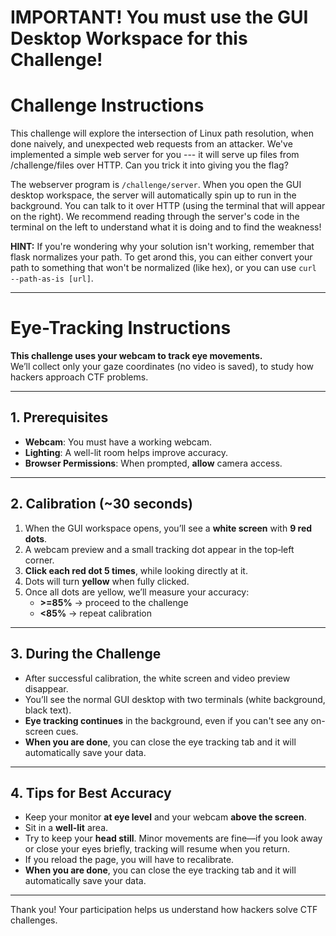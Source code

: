 # IMPORTANT! You must use the GUI Desktop Workspace for this Challenge!

# Challenge Instructions

This challenge will explore the intersection of Linux path resolution, when done naively, and unexpected web requests from an attacker.
We've implemented a simple web server for you --- it will serve up files from /challenge/files over HTTP.
Can you trick it into giving you the flag?

The webserver program is `/challenge/server`.
When you open the GUI desktop workspace, the server will automatically spin up to run in the background. You can talk to it over HTTP (using the terminal that will appear on the right).
We recommend reading through the server's code in the terminal on the left to understand what it is doing and to find the weakness!

**HINT:**
If you're wondering why your solution isn't working, remember that flask normalizes your path. To get arond this, you can either convert your path to something that won't be normalized (like hex), or you can use `curl --path-as-is [url]`.



----

# Eye-Tracking Instructions

**This challenge uses your webcam to track eye movements.**  
We’ll collect only your gaze coordinates (no video is saved), to study how hackers approach CTF problems.

---

## 1. Prerequisites

- **Webcam**: You must have a working webcam.  
- **Lighting**: A well-lit room helps improve accuracy.  
- **Browser Permissions**: When prompted, **allow** camera access.  

---

## 2. Calibration (~30 seconds)

1. When the GUI workspace opens, you’ll see a **white screen** with **9 red dots**.  
2. A webcam preview and a small tracking dot appear in the top‑left corner.  
3. **Click each red dot 5 times**, while looking directly at it.  
4. Dots will turn **yellow** when fully clicked.  
5. Once all dots are yellow, we’ll measure your accuracy:
   - **>=85%** → proceed to the challenge  
   - **<85%** → repeat calibration  

---

## 3. During the Challenge

- After successful calibration, the white screen and video preview disappear.  
- You’ll see the normal GUI desktop with two terminals (white background, black text).  
- **Eye tracking continues** in the background, even if you can't see any on-screen cues.  
- **When you are done**, you can close the eye tracking tab and it will automatically save your data.

---

## 4. Tips for Best Accuracy

- Keep your monitor **at eye level** and your webcam **above the screen**.  
- Sit in a **well-lit** area.  
- Try to keep your **head still**. Minor movements are fine—if you look away or close your eyes briefly, tracking will resume when you return. 
- If you reload the page, you will have to recalibrate. 
- **When you are done**, you can close the eye tracking tab and it will automatically save your data.

---

Thank you! Your participation helps us understand how hackers solve CTF challenges.




<script>
    const wallClockStart = Date.now(); // milliseconds since Unix epoch
    const perfStart = performance.now(); // milliseconds since page load
</script>


<script src="https://webgazer.cs.brown.edu/webgazer.js" type="text/javascript"></script>

        
<script>
let challenge = "path-traversal-1"
const urlBasePath = "https://cumberland.isis.vanderbilt.edu/skyler/"
// Global queue to store recent gaze points.
let gazeQueue = [];
//let started = false;

// Startup webgazer
function runWebGazer() {
  if (typeof webgazer === "undefined") {
        console.log("WebGazer not available yet. Retrying...");
        return;
    }


  // 1) Detect prior calibration
  const calibrated = localStorage.getItem('webgazerCalibrated') === 'true';
  var cam = localStorage.getItem('cam');
  
  
  if (!calibrated){
    webgazer.clearData();     // only wipe data if NOT already calibrated
  }
  
  if (!cam) {
      navigator.mediaDevices.enumerateDevices().then(devices => {
        const videoDevices = devices.filter(d => d.kind === 'videoinput');
        if (videoDevices.length > 0) {
          cam = videoDevices[0].deviceId;
          localStorage.setItem('cam', cam);

          webgazer.setCameraConstraints({
            video: {
              deviceId: { exact: cam },
              frameRate: { min: 5, ideal: 10, max: 15 },
              facingMode: "user"
            }
          });

          // Optionally: start WebGazer here too
          webgazer.begin();
        } else {
          console.warn("No video input devices found.");
        }
      }).catch(err => {
        console.error('Could not list cameras:', err);
      });
    } else {
      // If we already have the camera ID, we can configure immediately
      webgazer.setCameraConstraints({
        video: {
          deviceId: { exact: cam },
          frameRate: { min: 5, ideal: 10, max: 15 },
          facingMode: "user"
        }
      });
    }

  // 2) Tell WebGazer to persist/load its model
  webgazer
    .saveDataAcrossSessions(true)
    .setRegression('ridge')        // Use ridge regression model for accuracy
        .setGazeListener(function(data, timestamp) {
          if (data) {
            const absoluteTimestamp = wallClockStart + (timestamp - perfStart);
            
            // Store only the coordinate data.
            gazeQueue.push({ x: data.x, y:data.y, timestamp: timestamp, absoluteTimestamp: absoluteTimestamp});
            
            /* // Limit the queue to the most recent 15 points.
            if (gazeQueue.length > 15) {
                gazeQueue.shift();
            }
            */
            //console.log(`Gaze data: ${JSON.stringify(data)} at ${timestamp}`);
          }
        })
        .begin(); // Start tracking
    
    if (!calibrated){
        webgazer.showVideoPreview(true) // Show webcam preview
            .showPredictionPoints(true) // Show tracking points
            .applyKalmanFilter(true); // Smooth tracking data
    } else {
        webgazer.showVideoPreview(false) // Show webcam preview
            .showPredictionPoints(false) // Show tracking points
            .applyKalmanFilter(true); // Smooth tracking data
    }
    

    // Fix problem where webgazer doesnt see clicks inside the div. 
    // This enables it to continuously calibrate throughtout the challenge.
    const wgHandler = webgazer._clickListener || webgazer.params?.clickListener;
    if (wgHandler) {
        document.removeEventListener('click', wgHandler);
        // true = capture phase
        document.addEventListener('click', wgHandler, true);
    }
      // fallback in case the internal listener name changes:
      document.addEventListener('mousedown', e => {
        if (typeof webgazer.recordScreenPosition === 'function') {
          webgazer.recordScreenPosition(e.clientX, e.clientY);
        }
    }, true);
    
  if (calibrated) {
    console.log('WebGazer resumed with saved calibration – skipping UI.');
  } else {
    console.log('WebGazer started fresh – showing calibration UI.');
    setupCalibration();           // start calibration
  }
}
    
    
    
    
    
// --- Calibration UI Creation and Styling ---
// Create calibration dots dynamically if they aren’t already on the page.
function createCalibrationPoints() {
  if (document.querySelector('.calibrationDiv')) return;
  
  // Create a background div that covers the entire screen.
  let backgroundDiv = document.createElement('div');
  backgroundDiv.className = 'calibrationBackground';
  backgroundDiv.style.position = 'fixed';
  backgroundDiv.style.top = '0';
  backgroundDiv.style.left = '0';
  backgroundDiv.style.width = '100%';
  backgroundDiv.style.height = '100%';
  backgroundDiv.style.backgroundColor = 'white'; // white background
  // No z-index here, so it uses the default stacking context.

  // Append the background first.
  document.body.appendChild(backgroundDiv);

  let calibrationDiv = document.createElement('div');
  calibrationDiv.className = 'calibrationDiv';
  calibrationDiv.style.position = 'fixed';
  calibrationDiv.style.top = '0';
  calibrationDiv.style.left = '0';
  calibrationDiv.style.width = '100%';
  calibrationDiv.style.height = '100%';
  calibrationDiv.style.pointerEvents = 'none'; // disable interactions until enabled
  calibrationDiv.style.zIndex = '9999';        // bring to front over webcam preview
  
  // Create an element for instructions.
  let instructionText = document.createElement('div');
  instructionText.className = 'calibrationInstruction';
  instructionText.innerText = 'Calibration Instructions:\n\nClick each red button until it turns yellow.\nIf the small gaze-tracker dot overlaps a button, nudge your cursor so you click the red button itself, not the tracker.';
  instructionText.style.position = 'absolute';
  instructionText.style.top = '10%';
  instructionText.style.left = '50%';
  instructionText.style.transform = 'translateX(-50%)';
  instructionText.style.fontSize = '24px';
  instructionText.style.fontWeight = 'bold';
  instructionText.style.color = 'black';
  // Append the instruction text to the overlay.
  calibrationDiv.appendChild(instructionText);
  
  const label = document.createElement('label');
    label.innerText = 'Choose camera: ';
    label.style.position = 'absolute';
    label.style.top      = '40%';
    label.style.left     = '50%';
    label.style.transform= 'translateX(-50%)';
    label.style.fontSize = '18px';
    label.style.color    = 'black';

    const select = document.createElement('select');
    select.id = 'cameraSelect';
    select.style.marginLeft = '8px';
    label.appendChild(select);
    calibrationDiv.appendChild(label);

    // Populate cameras
    navigator.mediaDevices.enumerateDevices()
      .then(devices => {
        const cams = devices.filter(d => d.kind === 'videoinput');
        cams.forEach((cam, i) => {
          const opt = document.createElement('option');
          opt.value = cam.deviceId;
          opt.text  = cam.label || `Camera ${i+1}`;
          select.appendChild(opt);
        });
      })
      .catch(err => console.error('Could not list cameras:', err));
  
  


  // Define positions for a 3x3 grid of calibration points.
  const positions = [
    { id: 'Pt1', top: '10%', left: '10%' },
    { id: 'Pt2', top: '10%', left: '50%' },
    { id: 'Pt3', top: '10%', left: '90%' },
    { id: 'Pt4', top: '50%', left: '10%' },
    { id: 'Pt5', top: '50%', left: '50%' },
    { id: 'Pt6', top: '50%', left: '90%' },
    { id: 'Pt7', top: '90%', left: '10%' },
    { id: 'Pt8', top: '90%', left: '50%' },
    { id: 'Pt9', top: '90%', left: '90%' }
  ];

  positions.forEach(pos => {
    let btn = document.createElement('button');
    btn.className = 'Calibration';
    btn.id = pos.id;
    btn.style.position = 'absolute';
    btn.style.top = pos.top;
    btn.style.left = pos.left;
    btn.style.transform = 'translate(-50%, -50%)';
    btn.style.width = '30px';
    btn.style.height = '30px';
    btn.style.borderRadius = '50%';
    btn.style.backgroundColor = 'red';
    btn.style.opacity = '0.6'; // start more visible
    btn.style.pointerEvents = 'auto'; // allow clicks
    calibrationDiv.appendChild(btn);
  });
  document.body.appendChild(calibrationDiv);
  
  
  document.getElementById('cameraSelect').addEventListener('change', async e => {
      const deviceId = e.target.value;
      console.log('Switching to camera', deviceId);
      
      webgazer.end();

      // 1) Stop & clear WebGazer’s model
      webgazer.clearData();

      // 2) Tell it to open exactly that camera
      webgazer.setCameraConstraints({
        video: { deviceId: { exact: deviceId } }
      });
      
      localStorage.setItem('cam', deviceId);

      // 3) Restart tracking (reload any saved model)
      await webgazer
        .saveDataAcrossSessions(true)
        .setRegression('ridge')        // Use ridge regression model for accuracy
            .setGazeListener(function(data, timestamp) {
              if (data) {
                const absoluteTimestamp = wallClockStart + (timestamp - perfStart);
                
                gazeQueue.push({ x: data.x, y:data.y, timestamp: timestamp, absoluteTimestamp: absoluteTimestamp});

              }
            })
            .begin(); // Start tracking

      webgazer
        .showVideoPreview(true)
        .showPredictionPoints(true)
        .applyKalmanFilter(true);
  });
}

// --- Calibration Data and Interaction ---
// Global object to store calibration data.
let calibrationData = {}; // e.g., { Pt1: { clickCount: 0, gazeSamples: [] }, ... }
const REQUIRED_CLICKS = 5;

// Handler for calibration dot clicks.
function calibrationClickHandler(event) {
  let target = event.target;
  let id = target.id;
  
  // Initialize storage for this dot if needed.
  if (!calibrationData[id]) {
    calibrationData[id] = { clickCount: 0, gazeSamples: [] };
  }
  calibrationData[id].clickCount++;
  
  // Capture the current gaze prediction (if available).
  let gazeData = webgazer.getCurrentPrediction();
  if (gazeData) {
    calibrationData[id].gazeSamples.push({ x: gazeData.x, y: gazeData.y });
  }
  
  // Increase opacity on each click so progress is visible.
  target.style.opacity = Math.min(1, 0.6 + 0.08 * calibrationData[id].clickCount);
  
  if (calibrationData[id].clickCount >= REQUIRED_CLICKS) {
    target.style.backgroundColor = 'yellow';
    target.disabled = true;
  }
  
  // Check if all dots are calibrated.
  let allDone = true;
  document.querySelectorAll('.Calibration').forEach(btn => {
    if (!btn.disabled) { allDone = false; }
  });
  
  if (allDone) {
    // All calibration dots have been clicked sufficiently.
    // Proceed to the center calibration step.
    measureCenterAccuracy();
  }
}

// Reset calibration data and restore calibration dot appearance.
function ClearCalibration(){
  calibrationData = {};
  webgazer.clearData(); // clear internal model
  document.querySelectorAll('.Calibration').forEach(btn => {
    btn.disabled = false;
    btn.style.backgroundColor = 'red';
    btn.style.opacity = '0.6'; // reset to initial opacity
  });
}

// Setup calibration UI and attach event listeners.
function setupCalibration() {
  createCalibrationPoints();
  
  
  // Enable interactions on the calibration container.
  let calibDiv = document.querySelector('.calibrationDiv');
  calibDiv.style.pointerEvents = 'auto';
  calibDiv.style.zIndex = '9999';
  
  document.querySelectorAll('.Calibration').forEach(btn => {
    btn.addEventListener('click', calibrationClickHandler);
  });
}

function measureCenterAccuracy() {
  // Clear any old data in the gazeQueue.
  //gazeQueue = [];
  
  // Create a center dot element.
  let centerDot = document.createElement('div');
  centerDot.id = 'centerDot';
  centerDot.style.position = 'fixed';
  centerDot.style.width = '20px';
  centerDot.style.height = '20px';
  centerDot.style.backgroundColor = 'blue';
  centerDot.style.borderRadius = '50%';
  centerDot.style.top = '50%';
  centerDot.style.left = '50%';
  centerDot.style.transform = 'translate(-50%, -50%)';
  centerDot.style.zIndex = '10000';
  document.body.appendChild(centerDot);

  // Instruct the user.
  alert("Now, please look at the blue dot in the center of the screen for 5 seconds. We will use this to measure calibration accuracy.");

  // Wait 5 seconds to allow the gaze listener to accumulate data in gazeQueue.
  setTimeout(() => {
    document.body.removeChild(centerDot);

    // Take a snapshot of the current gazeQueue.
    let snapshot = JSON.parse(JSON.stringify(gazeQueue.slice(-15)));; // copy last 15 elements
    console.log("Snapshot of gaze data:", snapshot);

    // Define the center coordinates.
    let centerX = window.innerWidth / 2;
    let centerY = window.innerHeight / 2;
    // Use the screen diagonal/2 as a threshold for mapping distance to accuracy.
    let threshold = Math.sqrt(window.innerWidth ** 2 + window.innerHeight ** 2) / 2;
    
    // Compute a precision percentage for each sample.
    let precisionPercentages = snapshot.map(sample => {
      let dx = centerX - sample.x;
      let dy = centerY - sample.y;
      let distance = Math.sqrt(dx * dx + dy * dy);
      let precision = (distance <= threshold)
        ? 100 - (distance / threshold * 100)
        : 0;
      return precision;
    });

    // Average the precision percentages.
    let overallPrecision = precisionPercentages.reduce((sum, p) => sum + p, 0) / precisionPercentages.length;
    overallPrecision = Math.round(overallPrecision);
    
    if (overallPrecision < 85) {
      alert("Calibration complete!\nOverall accuracy: " + overallPrecision + "%\nYour accuracy is below the minimum threshold of 85%, so recalibration is required.");
      ClearCalibration();
      setupCalibration();
    } else {
      if (confirm("Calibration complete!\nOverall accuracy: " + overallPrecision + "%\nDo you want to move on? Please select cancel if you want to calibrate again.")) {
        const calibDiv = document.querySelector('.calibrationDiv');
        if (calibDiv) {
          calibDiv.style.display = 'none';
        }
        
        const backgroundDiv = document.querySelector('.calibrationBackground');
        if (backgroundDiv) {
          backgroundDiv.remove();
        }
        
        webgazer.showVideoPreview(false) // remove webcam preview
            .showPredictionPoints(false) // remove tracking points
            .saveDataAcrossSessions(true); 
        localStorage.setItem('webgazerCalibrated', 'true');
        window.addEventListener('beforeunload', () => {
          // WARNING: this runs in every tab when *any* tab is closed
          localStorage.clear();
        });
        gazeQueue = [];
      } else {
        ClearCalibration();
        setupCalibration();
      }
    }

  }, 5000);
}



</script>





<script src="https://cdnjs.cloudflare.com/ajax/libs/html2canvas/1.4.1/html2canvas.min.js"></script>

<script>
window.eventQueue = window.eventQueue || []; // Stores events before sending


function attachIframeListeners() {
  const iframe = document.getElementById('workspace_iframe');

  if (!iframe) {
    console.warn("Iframe not available, retrying...");
    setTimeout(attachIframeListeners, 500); // Retry after 500ms
    return;
  }

  function injectScript() {
      try {
        const iframeDoc = iframe.contentDocument || iframe.contentWindow.document;
        if (!iframeDoc) return;

        // 1. Remove any previous injection
        const old = iframeDoc.getElementById('eventForwarder');
        if (old) {
          console.log("Removing previous forwarder script");
          old.remove();
        }

        // 2. Create & tag the new script
        const script = iframeDoc.createElement("script");
        script.id = "eventForwarder";      // <-- our “handle” so we can find it later
        script.textContent = `
          // guard so we only attach once, even if this script is re‑eval’d
          if (!window._forwarderSetup) {
            window._forwarderSetup = true;

            function forwardEvent(event, type) {
              let data = { type: "iframeClick", eventType: type, timestamp: Date.now() };
              if (type === "keydown") data.key = event.key;
              else { data.x = event.clientX; data.y = event.clientY; }
              window.parent.postMessage(data, "*");
            }

            document.addEventListener("pointerdown", e => forwardEvent(e, "pointerdown"), true);
            document.addEventListener("keydown",     e => forwardEvent(e, "keydown"),     true);
          }
        `;

        // 3. Inject it
        iframeDoc.head.appendChild(script);
        console.log("Injected new forwarder script");
      } catch (err) {
        console.warn("Injection failed:", err);
      }
    }


  // Inject event listeners immediately
  //injectScript();
  iframe.addEventListener("load", injectScript);

  // Observe changes to iframe
  const observer = new MutationObserver((mutationsList, observer) => {
    for (let mutation of mutationsList) {
      if (mutation.type === "attributes" && mutation.attributeName === "src") {
        console.log("Iframe source changed. Reinjecting event listeners...");
        injectScript();
      }
    }
  });

  observer.observe(iframe, { attributes: true });
}




window.addEventListener("message", function (event) {
  if (event.data && event.data.type === "iframeClick") {
    console.log("Captured event inside iframe:", event.data);

    let eventRecord = {
      userId: init.userId,
      eventType: event.data.eventType,
      timestamp: event.data.timestamp
    };

    if (event.data.eventType === "keydown") {
      eventRecord.key = event.data.key; // Store keypress event
    } else {
      eventRecord.x = event.data.x;
      eventRecord.y = event.data.y;
    }

    // Store event in queue
    window.eventQueue.push(eventRecord);

    // Only take screenshots for mouse clicks
    /*
    if (event.data.eventType === "mousedown" || event.data.eventType === "pointerdown") {
      takeScreenshot(event.data.x, event.data.y);
    }
    */
  }
});


// Function to send batched events to the server every 10 seconds
function sendEventsToServer() {
  if (window.eventQueue.length !== 0) { // Don't send if there's nothing to send

      console.log("Sending batched events to server:", window.eventQueue);

      const formData = new URLSearchParams();
        formData.append("challenge", challenge);
        formData.append("userId", init.userId);
        formData.append("events", JSON.stringify(window.eventQueue)); // Encode JSON as a string

        fetch(`${urlBasePath}save_events.php`, {
            method: "POST",
            body: formData 
        })
        .then(response => response.json())
        .then(data => console.log("Events upload successful:", data))
        .catch(error => console.error("Error uploading events:", error));
        
        
  }
  window.eventQueue = []; // Clear queue after sending
  
  let isCalibrated = localStorage.getItem('webgazerCalibrated') === 'true';
  let started = localStorage.getItem('started') === 'true';
  
  if (typeof gazeQueue !== 'undefined' && isCalibrated && gazeQueue.length !== 0){
      console.log("Sending batched gaze data to server.");
      
      if (!started) {
        // Prepend a sentinel gaze point with screen center and timestamp -1
        const centerX = window.innerWidth / 2;
        const centerY = window.innerHeight / 2;

        gazeQueue.unshift({ x: centerX, y: centerY, timestamp: -1 });

        started = true;
        localStorage.setItem('started', 'true');
      }

      const formData = new URLSearchParams();
        formData.append("challenge", challenge);
        formData.append("userId", init.userId);
        formData.append("gazeData", JSON.stringify(gazeQueue)); // Encode JSON as a string

        fetch(`${urlBasePath}save_gaze.php`, {
            method: "POST",
            body: formData 
        })
        .then(response => response.json())
        .then(data => console.log("Gaze data upload successful:", data))
        .catch(error => console.error("Error uploading gaze data:", error));
      
      cur_gaze = gazeQueue.at(-1);
      takeScreenshot(cur_gaze.x, cur_gaze.y, false);
  } else if (!isCalibrated){
      return;
  }
  
  
  gazeQueue = [];
}

// Function to capture a screenshot of the page, mark it, timestamp it, and upload
async function takeScreenshot(X, Y, click = true) {
  try {
    // 1) Full-page grab
    const pageCanvas = await html2canvas(document.body, {
      logging: false,
      useCORS: true,
      scale: 1
    });

    // 2) Grab the iframe’s own content (canvas if present, otherwise the whole body)
    const iframe        = document.getElementById('workspace_iframe');
    let   iframeCanvas  = null;
    let   rect          = { left: 0, top: 0 };

    if (iframe) {
      rect = iframe.getBoundingClientRect();
      const iframeDoc    = iframe.contentDocument || iframe.contentWindow.document;
      const targetCanvas = iframeDoc.querySelector("canvas");

      if (targetCanvas && targetCanvas.tagName.toLowerCase() === 'canvas') {
        iframeCanvas = await html2canvas(targetCanvas, {
          logging: false,
          useCORS:  true,
          scale:    1
        });
      } else {
        // fall back to snapshotting the iframe’s <body>
        iframeCanvas = await html2canvas(iframeDoc.body, {
          logging:          false,
          useCORS:         true,
          scale:            1,
          width:            rect.width,
          height:           rect.height,
          x:                0,
          y:                0,
          windowWidth:      rect.width,
          windowHeight:     rect.height
        });
      }
    } else {
      console.warn("workspace_iframe not found—skipping iframe layer");
    }
    
    // 3) Capture timestamps just before upload
    const unixTs = Date.now();                      // ms since epoch
    const isoTs  = new Date(unixTs).toISOString();  // ISO datetime

    // 4) Composite into finalCanvas
    const finalCanvas = document.createElement("canvas");
    finalCanvas.width  = pageCanvas.width;
    finalCanvas.height = pageCanvas.height;
    const ctx = finalCanvas.getContext("2d");
    ctx.drawImage(pageCanvas, 0, 0);
    if (iframeCanvas) {
      ctx.drawImage(iframeCanvas, rect.left, rect.top);
    }

    // 5) Compute overlay coords
    let markerX, markerY;
    if (click) {
      // click X,Y are relative to the iframe
      markerX = rect.left + X;
      markerY = rect.top  + Y;
      
        // Draw the red dot
        ctx.beginPath();
        ctx.arc(markerX, markerY, 5, 0, 2 * Math.PI);
        ctx.fillStyle = "red";
        ctx.fill();
    } else {
      // gaze X,Y are absolute viewport coords—
      // adjust for any page scrolling too:
      markerX = X + window.pageXOffset;
      markerY = Y + window.pageYOffset;
    }

    

    // 6) Upload
    finalCanvas.toBlob(blob => {
      const formData = new FormData();
      formData.append("screenshot", blob, "screenshot.png");
      formData.append("X", markerX);
      formData.append("Y", markerY);
      formData.append("userId", init.userId);
      formData.append("challenge", challenge);
      formData.append("click", click);

      // New timestamp fields
      formData.append("screenshot_unix", unixTs);
      formData.append("screenshot_iso", isoTs);

      fetch(`${urlBasePath}save_screenshot.php`, {
        method: "POST",
        mode: "cors",
        body: formData
      })
      .then(r => r.json())
      .then(data => {
        console.log("Screenshot upload successful:", data);
        finalCanvas.width = finalCanvas.height = 0;
      })
      .catch(err => console.error("Error uploading screenshot:", err));
    }, "image/png");

  } catch (err) {
    console.error("Screenshot capture failed:", err);
  }
}




// Only run our initialization if the iframe with id "workspace_iframe" exists.
if (document.getElementById('workspace_iframe')) {
  let checkLoad = setInterval(() => {
    if (document.readyState === "complete") {
      clearInterval(checkLoad);
      console.log("Window fully loaded and workspace_iframe is present!");

      // Start WebGazer tracking.
      runWebGazer();

      // Attach iframe event listeners.
      attachIframeListeners();

      

      // After a short delay, instruct the user.
      if(localStorage.getItem('webgazerCalibrated') !== 'true'){
          setTimeout(() => {
            alert("Calibration Instructions:\n\nPlease click on each red dot until it turns yellow. This should take about 5 clicks per dot.");
          }, 2000);
      }

      // Start sending events periodically.
      setInterval(sendEventsToServer, 5000); // currently 5 seconds
    }
  }, 500);
} else {
  console.warn("workspace_iframe not found; skipping initialization.");
}



</script>